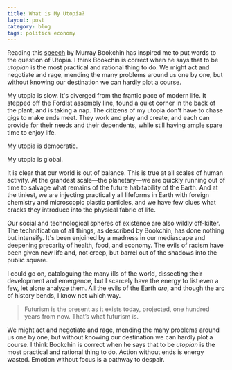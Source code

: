 ```yaml
---
title: What is My Utopia?
layout: post
category: blog
tags: politics economy
---
```


Reading this [speech](http://unevenearth.org/2019/10/bookchin_doing_the_impossible/) by Murray Bookchin has inspired me to put words to the question of Utopia.<!--more--> I think Bookchin is correct when he says that to be *utopian* is the most practical and rational thing to do. We might act and negotiate and rage, mending the many problems around us one by one, but without knowing our destination we can hardly plot a course.

My utopia is slow. It's diverged from the frantic pace of modern life. It stepped off the Fordist assembly line, found a quiet corner in the back of the plant, and is taking a nap. The citizens of my utopia don't have to chase gigs to make ends meet. They work and play and create, and each can provide for their needs and their dependents, while still having ample spare time to enjoy life.



My utopia is democratic.

My utopia is global.


It is clear that our world is out of balance. This is true at all scales of human activity. At the grandest scale—the planetary—we are quickly running out of time to salvage what remains of the future habitability of the Earth. And at the tiniest, we are injecting practically all lifeforms in Earth with foreign chemistry and microscopic plastic particles, and we have few clues what cracks they introduce into the physical fabric of life.

Our social and technological spheres of existence are also wildly off-kilter. The technification of all things, as described by Bookchin, has done nothing but intensify. It's been enjoined by a madness in our mediascape and deepening precarity of health, food, and economy. The evils of racism have been given new life and, not creep, but barrel out of the shadows into the public square.

I could go on, cataloguing the many ills of the world, dissecting their development and emergence, but I scarcely have the energy to list even a few, let alone analyze them. All the evils of the Earth _are_, and though the arc of history bends, I know not which way.

> Futurism is the present as it exists today, projected, one hundred years from now. That’s what futurism is.

We might act and negotiate and rage, mending the many problems around us one by one, but without knowing our destination we can hardly plot a course. I think Bookchin is correct when he says that to be *utopian* is the most practical and rational thing to do. Action without ends is energy wasted. Emotion without focus is a pathway to despair.

